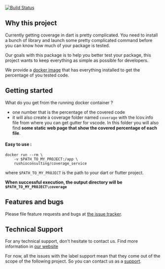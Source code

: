 [![Build Status](https://api.travis-ci.org/rushio-consulting/coverage_service.svg?branch=master)](https://travis-ci.org/rushio-consulting/coverage_service)

## Why this project

Currently getting coverage in dart is pretty complicated. You need to install a bunch of library and launch some pretty complicated command before you can know how much of your package is tested.

Our goals with this package is to help you better test your package, this project wants to keep everything as simple as possible for developers.

We provide a [docker image](https://hub.docker.com/r/rushioconsulting/coverage_service) that has everything installed to get the percentage of you tested code.


## Getting started

What do you get from the running docker container ? 

- one number that is the percentage of the covered code
- it will also create a coverage folder named `coverage` with the lcov.info file from where you can get gutter for vscode. In this folder you will also find **some static web page that show the covered percentage of each file**.


#### Easy to use :

    docker run --rm \
        -v $PATH_TO_MY_PROJECT:/app \
        rushioconsulting/coverage_service

where `$PATH_TO_MY_PROJECT` is the path to your dart or flutter project.


**When successful execution, the output directory will be `$PATH_TO_MY_PROJECT\coverage`**

## Features and bugs

Please file feature requests and bugs at [the issue tracker](https://github.com/rushio-consulting/coverage_service/issues).

## Technical Support

For any technical support, don't hesitate to contact us. Find more information in [our website](http://rushio-consulting.fr)

For now, all the issues with the label support mean that they come out of the scope of the following project. So you can contact us as a [support](https://rushio-consulting.fr/support/).
